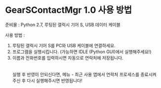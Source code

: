 # GearSContactMgr 1.0 사용 방법

준비물 : Python 2.7, 루팅된 갤럭시 기어 S, USB 데이터 케이블

사용 방법 :
1. 루팅된 갤럭시 기어 S를 PC와 USB 케이블에 연결하세요.</br>
2. 프로그램을 실행시킵니다. (가능하면 IDLE (Python GUI)에서 실행해주세요!)</br>
3. 이름과 전화번호를 입력하시면 자동으로 연락처에 저장됩니다.</br>
</br></br>
실행 후 반영이 안되신다면, 메뉴 - 최근 사용 앱에서 연락처 프로세스를 종료시켜 주신 후 다시 실행해주시면 반영됩니다!</br>
